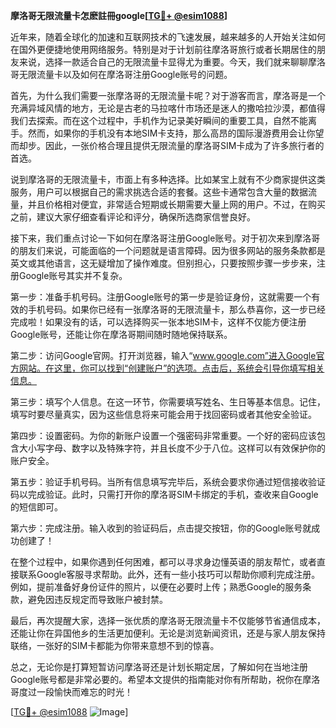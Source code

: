 **摩洛哥无限流量卡怎麽註冊google[[TG💪+ @esim1088](https://t.me/s/esim1088)]**

近年来，随着全球化的加速和互联网技术的飞速发展，越来越多的人开始关注如何在国外更便捷地使用网络服务。特别是对于计划前往摩洛哥旅行或者长期居住的朋友来说，选择一款适合自己的无限流量卡显得尤为重要。今天，我们就来聊聊摩洛哥无限流量卡以及如何在摩洛哥注册Google账号的问题。

首先，为什么我们需要一张摩洛哥的无限流量卡呢？对于游客而言，摩洛哥是一个充满异域风情的地方，无论是古老的马拉喀什市场还是迷人的撒哈拉沙漠，都值得我们去探索。而在这个过程中，手机作为记录美好瞬间的重要工具，自然不能离手。然而，如果你的手机没有本地SIM卡支持，那么高昂的国际漫游费用会让你望而却步。因此，一张价格合理且提供无限流量的摩洛哥SIM卡成为了许多旅行者的首选。

说到摩洛哥的无限流量卡，市面上有多种选择。比如某宝上就有不少商家提供这类服务，用户可以根据自己的需求挑选合适的套餐。这些卡通常包含大量的数据流量，并且价格相对便宜，非常适合短期或长期需要大量上网的用户。不过，在购买之前，建议大家仔细查看评论和评分，确保所选商家信誉良好。

接下来，我们重点讨论一下如何在摩洛哥注册Google账号。对于初次来到摩洛哥的朋友们来说，可能面临的一个问题就是语言障碍。因为很多网站的服务条款都是英文或其他语言，这无疑增加了操作难度。但别担心，只要按照步骤一步步来，注册Google账号其实并不复杂。

第一步：准备手机号码。注册Google账号的第一步是验证身份，这就需要一个有效的手机号码。如果你已经有一张摩洛哥的无限流量卡，那么恭喜你，这一步已经完成啦！如果没有的话，可以选择购买一张本地SIM卡，这样不仅能方便注册Google账号，还能让你在摩洛哥期间随时随地保持联系。

第二步：访问Google官网。打开浏览器，输入“www.google.com”进入Google官方网站。在这里，你可以找到“创建账户”的选项。点击后，系统会引导你填写相关信息。

第三步：填写个人信息。在这一环节，你需要填写姓名、生日等基本信息。记住，填写时要尽量真实，因为这些信息将来可能会用于找回密码或者其他安全验证。

第四步：设置密码。为你的新账户设置一个强密码非常重要。一个好的密码应该包含大小写字母、数字以及特殊字符，并且长度不少于八位。这样可以有效保护你的账户安全。

第五步：验证手机号码。当所有信息填写完毕后，系统会要求你通过短信接收验证码以完成验证。此时，只需打开你的摩洛哥SIM卡绑定的手机，查收来自Google的短信即可。

第六步：完成注册。输入收到的验证码后，点击提交按钮，你的Google账号就成功创建了！

在整个过程中，如果你遇到任何困难，都可以寻求身边懂英语的朋友帮忙，或者直接联系Google客服寻求帮助。此外，还有一些小技巧可以帮助你顺利完成注册。例如，提前准备好身份证件的照片，以便在必要时上传；熟悉Google的服务条款，避免因违反规定而导致账户被封禁。

最后，再次提醒大家，选择一张优质的摩洛哥无限流量卡不仅能够节省通信成本，还能让你在异国他乡的生活更加便利。无论是浏览新闻资讯，还是与家人朋友保持联络，一张好的SIM卡都能为你带来意想不到的惊喜。

总之，无论你是打算短暂访问摩洛哥还是计划长期定居，了解如何在当地注册Google账号都是非常必要的。希望本文提供的指南能对你有所帮助，祝你在摩洛哥度过一段愉快而难忘的时光！

[[TG💪+ @esim1088](https://t.me/s/esim1088) ![Image](https://i.postimg.cc/4NQfJmqS/Snipaste-2025-05-13-00-14-12.png)]